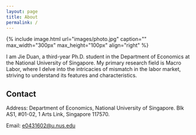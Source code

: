 ```yaml
---
layout: page
title: About
permalink: /
---
```


{% include image.html url="images/photo.jpg" caption="" max_width="300px" max_height="100px" align="right" %}

I am Jie Duan, a third-year Ph.D. student in the Department of Economics at the National University of Singapore. My primary research field is Macro Labor, where I delve into the intricacies of mismatch in the labor market, striving to understand its features and characteristics. 

## Contact
Address: Department of Economics, National University of Singapore. Blk AS1, #01-02, 1 Arts Link, Singapore 117570.  

Email: e0431602@u.nus.edu

